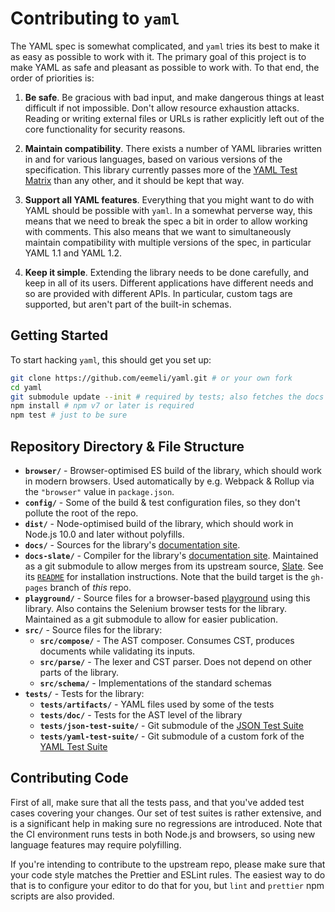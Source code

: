 # Contributing to `yaml`

The YAML spec is somewhat complicated, and `yaml` tries its best to make it as easy as possible to work with it.
The primary goal of this project is to make YAML as safe and pleasant as possible to work with.
To that end, the order of priorities is:

1. **Be safe**.
   Be gracious with bad input, and make dangerous things at least difficult if not impossible.
   Don't allow resource exhaustion attacks.
   Reading or writing external files or URLs is rather explicitly left out of the core functionality for security reasons.

2. **Maintain compatibility**.
   There exists a number of YAML libraries written in and for various languages, based on various versions of the specification.
   This library currently passes more of the [YAML Test Matrix](https://matrix.yaml.io/) than any other, and it should be kept that way.

3. **Support all YAML features**.
   Everything that you might want to do with YAML should be possible with `yaml`.
   In a somewhat perverse way, this means that we need to break the spec a bit in order to allow working with comments.
   This also means that we want to simultaneously maintain compatibility with multiple versions of the spec, in particular YAML 1.1 and YAML 1.2.

4. **Keep it simple**.
   Extending the library needs to be done carefully, and keep in all of its users.
   Different applications have different needs and so are provided with different APIs.
   In particular, custom tags are supported, but aren't part of the built-in schemas.

## Getting Started

To start hacking `yaml`, this should get you set up:

```sh
git clone https://github.com/eemeli/yaml.git # or your own fork
cd yaml
git submodule update --init # required by tests; also fetches the docs & playground
npm install # npm v7 or later is required
npm test # just to be sure
```

## Repository Directory & File Structure

- **`browser/`** - Browser-optimised ES build of the library, which should work in modern browsers.
  Used automatically by e.g. Webpack & Rollup via the `"browser"` value in `package.json`.
- **`config/`** - Some of the build & test configuration files, so they don't pollute the root of the repo.
- **`dist/`** - Node-optimised build of the library, which should work in Node.js 10.0 and later without polyfills.
- **`docs/`** - Sources for the library's [documentation site](https://eemeli.org/yaml).
- **`docs-slate/`** - Compiler for the library's [documentation site](https://eemeli.org/yaml).
  Maintained as a git submodule to allow merges from its upstream source, [Slate](https://github.com/slatedocs/slate).
  See its [`README`](./docs-slate/README.md) for installation instructions.
  Note that the build target is the `gh-pages` branch of _this_ repo.
- **`playground/`** - Source files for a browser-based [playground](https://eemeli.org/yaml-playground/) using this library.
  Also contains the Selenium browser tests for the library.
  Maintained as a git submodule to allow for easier publication.
- **`src/`** - Source files for the library:
  - **`src/compose/`** - The AST composer. Consumes CST, produces documents while validating its inputs.
  - **`src/parse/`** - The lexer and CST parser. Does not depend on other parts of the library.
  - **`src/schema/`** - Implementations of the standard schemas
- **`tests/`** - Tests for the library:
  - **`tests/artifacts/`** - YAML files used by some of the tests
  - **`tests/doc/`** - Tests for the AST level of the library
  - **`tests/json-test-suite/`** - Git submodule of the [JSON Test Suite](https://github.com/nst/JSONTestSuite)
  - **`tests/yaml-test-suite/`** - Git submodule of a custom fork of the [YAML Test Suite](https://github.com/yaml/yaml-test-suite)

## Contributing Code

First of all, make sure that all the tests pass, and that you've added test cases covering your changes.
Our set of test suites is rather extensive, and is a significant help in making sure no regressions are introduced.
Note that the CI environment runs tests in both Node.js and browsers, so using new language features may require polyfilling.

If you're intending to contribute to the upstream repo, please make sure that your code style matches the Prettier and ESLint rules.
The easiest way to do that is to configure your editor to do that for you, but `lint` and `prettier` npm scripts are also provided.
